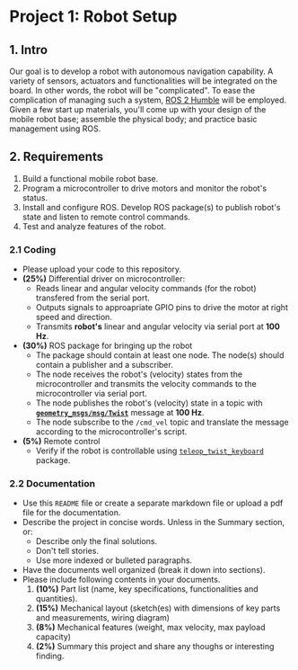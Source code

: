 # Project 1: Robot Setup

## 1. Intro
Our goal is to develop a robot with autonomous navigation capability. A variety of sensors, actuators and functionalities will be integrated on the board. In other words, the robot will be "complicated". To ease the complication of managing such a system, [ROS 2 Humble](https://docs.ros.org/en/humble/) will be employed. Given a few start up materials, you'll come up with your design of the mobile robot base; assemble the physical body; and practice basic management using ROS.  

## 2. Requirements
1. Build a functional mobile robot base.
2. Program a microcontroller to drive motors and monitor the robot's status.
3. Install and configure ROS. Develop ROS package(s) to publish robot's state and listen to remote control commands. 
4. Test and analyze features of the robot.

### 2.1 Coding
- Please upload your code to this repository. 
- **(25%)** Differential driver on microcontroller:
    - Reads linear and angular velocity commands (for the robot) transfered from the serial port.
    - Outputs signals to approapriate GPIO pins to drive the motor at right speed and direction.
    - Transmits **robot's** linear and angular velocity via serial port at **100 Hz**.
- **(30%)** ROS package for bringing up the robot 
    - The package should contain at least one node. The node(s) should contain a publisher and a subscriber.
    - The node receives the robot's (velocity) states from the microcontroller and transmits the velocity commands to the microcontroller via serial port. 
    - The node publishes the robot's (velocity) state in a topic with **[`geometry_msgs/msg/Twist`](https://docs.ros2.org/latest/api/geometry_msgs/msg/TwistStamped.html)** message at **100 Hz**.
    - The node subscribe to the `/cmd_vel` topic and translate the message according to the microcontroller's script.
- **(5%)** Remote control
    - Verify if the robot is controllable using [`teleop_twist_keyboard`](https://index.ros.org/r/teleop_twist_keyboard/) package.
    
### 2.2 Documentation
- Use this `README` file or create a separate markdown file or upload a pdf file for the documentation.
- Describe the project in concise words. Unless in the Summary section, or:
    - Describe only the final solutions.
    - Don't tell stories.
    - Use more indexed or bulleted paragraphs. 
- Have the documents well organized (break it down into sections). 
- Please include following contents in your documents.
    1. **(10%)** Part list (name, key specifications, functionalities and quantities).
    2. **(15%)** Mechanical layout (sketch(es) with dimensions of key parts and measurements, wiring diagram)
    3. **(8%)** Mechanical features (weight, max velocity, max payload capacity)
    4. **(2%)** Summary this project and share any thoughs or interesting finding.

